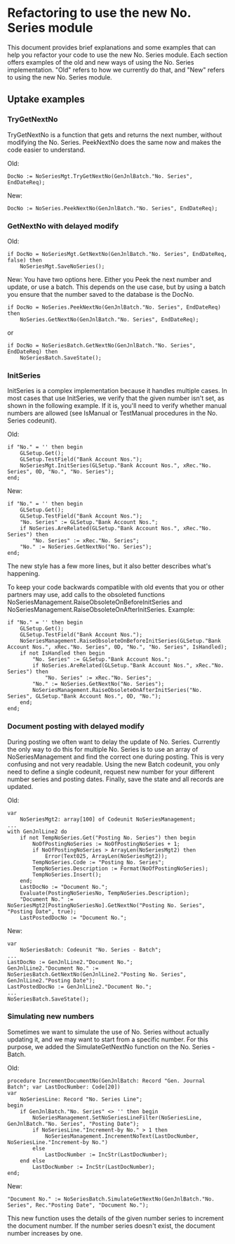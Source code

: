 # Refactoring to use the new No. Series module

This document provides brief explanations and some examples that can help you refactor your code to use the new No. Series module.
Each section offers examples of the old and new ways of using the No. Series implementation. "Old" refers to how we currently do that, and "New" refers to using the new No. Series module.

## Uptake examples

### TryGetNextNo
TryGetNextNo is a function that gets and returns the next number, without modifying the No. Series. PeekNextNo does the same now and makes the code easier to understand.

Old:
```
DocNo := NoSeriesMgt.TryGetNextNo(GenJnlBatch."No. Series", EndDateReq);
```
New:
```
DocNo := NoSeries.PeekNextNo(GenJnlBatch."No. Series", EndDateReq);
```

### GetNextNo with delayed modify

Old:
```
if DocNo = NoSeriesMgt.GetNextNo(GenJnlBatch."No. Series", EndDateReq, false) then
    NoSeriesMgt.SaveNoSeries();
```
New:
You have two options here. Either you Peek the next number and update, or use a batch. This depends on the use case, but by using a batch you ensure that the number saved to the database is the DocNo.
```
if DocNo = NoSeries.PeekNextNo(GenJnlBatch."No. Series", EndDateReq) then
    NoSeries.GetNextNo(GenJnlBatch."No. Series", EndDateReq);
```
or
```
if DocNo = NoSeriesBatch.GetNextNo(GenJnlBatch."No. Series", EndDateReq) then
    NoSeriesBatch.SaveState();
```

### InitSeries

InitSeries is a complex implementation because it handles multiple cases. In most cases that use InitSeries, we verify that the given number isn't set, as shown in the following example. If it is, you'll need to verify whether manual numbers are allowed (see IsManual or TestManual procedures in the No. Series codeunit).

Old:
```
if "No." = '' then begin
    GLSetup.Get();
    GLSetup.TestField("Bank Account Nos.");
    NoSeriesMgt.InitSeries(GLSetup."Bank Account Nos.", xRec."No. Series", 0D, "No.", "No. Series");
end;
```
New:
```
if "No." = '' then begin
    GLSetup.Get();
    GLSetup.TestField("Bank Account Nos.");
    "No. Series" := GLSetup."Bank Account Nos.";
    if NoSeries.AreRelated(GLSetup."Bank Account Nos.", xRec."No. Series") then
        "No. Series" := xRec."No. Series";
    "No." := NoSeries.GetNextNo("No. Series");
end;
```
The new style has a few more lines, but it also better describes what's happening.

To keep your code backwards compatible with old events that you or other partners may use, add calls to the obsoleted functions NoSeriesManagement.RaiseObsoleteOnBeforeInitSeries and NoSeriesManagement.RaiseObsoleteOnAfterInitSeries. Example:
```
if "No." = '' then begin
    GLSetup.Get();
    GLSetup.TestField("Bank Account Nos.");
    NoSeriesManagement.RaiseObsoleteOnBeforeInitSeries(GLSetup."Bank Account Nos.", xRec."No. Series", 0D, "No.", "No. Series", IsHandled);
    if not IsHandled then begin
        "No. Series" := GLSetup."Bank Account Nos.";
        if NoSeries.AreRelated(GLSetup."Bank Account Nos.", xRec."No. Series") then
            "No. Series" := xRec."No. Series";
        "No." := NoSeries.GetNextNo("No. Series");
        NoSeriesManagement.RaiseObsoleteOnAfterInitSeries("No. Series", GLSetup."Bank Account Nos.", 0D, "No.");
    end;
end;
```

### Document posting with delayed modify
During posting we often want to delay the update of No. Series. Currently the only way to do this for multiple No. Series is to use an array of NoSeriesManagement and find the correct one during posting. This is very confusing and not very readable. Using the new Batch codeunit, you only need to define a single codeunit, request new number for your different number series and posting dates. Finally, save the state and all records are updated.

Old:
```
var
    NoSeriesMgt2: array[100] of Codeunit NoSeriesManagement;
...
with GenJnlLine2 do
    if not TempNoSeries.Get("Posting No. Series") then begin
        NoOfPostingNoSeries := NoOfPostingNoSeries + 1;
        if NoOfPostingNoSeries > ArrayLen(NoSeriesMgt2) then
            Error(Text025, ArrayLen(NoSeriesMgt2));
        TempNoSeries.Code := "Posting No. Series";
        TempNoSeries.Description := Format(NoOfPostingNoSeries);
        TempNoSeries.Insert();
    end;
    LastDocNo := "Document No.";
    Evaluate(PostingNoSeriesNo, TempNoSeries.Description);
    "Document No." := NoSeriesMgt2[PostingNoSeriesNo].GetNextNo("Posting No. Series", "Posting Date", true);
    LastPostedDocNo := "Document No.";
```
New:
```
var
    NoSeriesBatch: Codeunit "No. Series - Batch";
...
LastDocNo := GenJnlLine2."Document No.";
GenJnlLine2."Document No." := NoSeriesBatch.GetNextNo(GenJnlLine2."Posting No. Series", GenJnlLine2."Posting Date");
LastPostedDocNo := GenJnlLine2."Document No.";
...
NoSeriesBatch.SaveState();
```
### Simulating new numbers

Sometimes we want to simulate the use of No. Series without actually updating it, and we may want to start from a specific number. For this purpose, we added the SimulateGetNextNo function on the No. Series - Batch.

Old:
```
procedure IncrementDocumentNo(GenJnlBatch: Record "Gen. Journal Batch"; var LastDocNumber: Code[20])
var
    NoSeriesLine: Record "No. Series Line";
begin
    if GenJnlBatch."No. Series" <> '' then begin
        NoSeriesManagement.SetNoSeriesLineFilter(NoSeriesLine, GenJnlBatch."No. Series", "Posting Date");
        if NoSeriesLine."Increment-by No." > 1 then
            NoSeriesManagement.IncrementNoText(LastDocNumber, NoSeriesLine."Increment-by No.")
        else
            LastDocNumber := IncStr(LastDocNumber);
    end else
        LastDocNumber := IncStr(LastDocNumber);
end;
```
New:
```
"Document No." := NoSeriesBatch.SimulateGetNextNo(GenJnlBatch."No. Series", Rec."Posting Date", "Document No.");
```

This new function uses the details of the given number series to increment the document number. If the number series doesn't exist, the document number increases by one.
